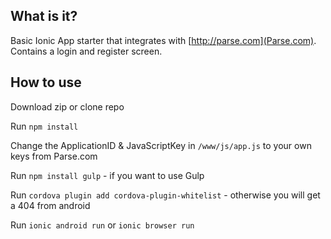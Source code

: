 ## What is it?

Basic Ionic App starter that integrates with [http://parse.com](Parse.com). Contains a login and register screen.

## How to use

Download zip or clone repo

Run `npm install`

Change the ApplicationID & JavaScriptKey in `/www/js/app.js` to your own keys from Parse.com

Run `npm install gulp` - if you want to use Gulp

Run `cordova plugin add cordova-plugin-whitelist` - otherwise you will get a 404 from android

Run `ionic android run` or `ionic browser run`
